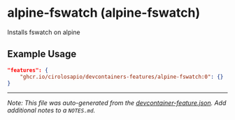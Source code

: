 
# alpine-fswatch (alpine-fswatch)

Installs fswatch on alpine

## Example Usage

```json
"features": {
    "ghcr.io/cirolosapio/devcontainers-features/alpine-fswatch:0": {}
}
```





---

_Note: This file was auto-generated from the [devcontainer-feature.json](https://github.com/cirolosapio/devcontainers-features/blob/main/src/alpine-fswatch/devcontainer-feature.json).  Add additional notes to a `NOTES.md`._
